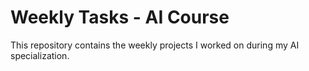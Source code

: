 # Weekly Tasks - AI Course
This repository contains the weekly projects I worked on during my AI specialization.
